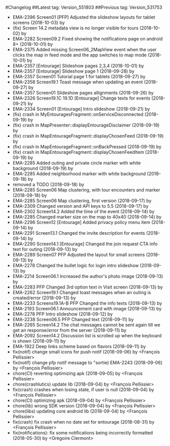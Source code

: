 #Changelog
##Latest tag: Version_551803
##Previous tag: Version_531753
* EMA-2396 Screen01 [PFP] Adjusted the slideshow layouts for tablet screens (2018-10-03) by <Mihai Ionescu>
* (fix) Screen 14.2 metadata view is no longer visible for tours (2018-10-02) by <Mihai Ionescu>
* EMA-2282 Screen09.2 Fixed showing the notifications page on android 8+ (2018-10-01) by <Mihai Ionescu>
* EMA-2375 Added missing Screen06_2MapView event when the user clicks the map in feed mode and the app switches to map mode (2018-10-01) by <Mihai Ionescu>
* EMA-2357 [Entourage] Slideshow pages 2,3,4 (2018-10-01) by <Mihai Ionescu>
* EMA-2357 [Entourage] Slideshow page 1 (2018-09-28) by <Mihai Ionescu>
* EMA-2357 Screen01 Tutorial page 1 for tablets (2018-09-27) by <Mihai Ionescu>
* EMA-2358 Screen19.1 Toast message when updating an event (2018-09-27) by <Mihai Ionescu>
* EMA-2357 Screen01 Slideshow pages allignments (2018-09-26) by <Mihai Ionescu>
* EMA-2326 Screen19.1C 19.1D [Entourage] Change texts for events (2018-09-21) by <Mihai Ionescu>
* EMA-2334 Screen01 [Entourage] Intro slideshow (2018-09-21) by <Mihai Ionescu>
* (fix) crash in MyEntouragesFragment::onServiceDisconnected (2018-09-19) by <Mihai Ionescu>
* (fix) crash in MapPresenter::displayEntourageDisclaimer (2018-09-19) by <Mihai Ionescu>
* (fix) crash in MapEntourageFragment::displayChosenFeed (2018-09-19) by <Mihai Ionescu>
* (fix) crash in MapEntourageFragment::onBackPressed (2018-09-19) by <Mihai Ionescu>
* (fix) crash in MapEntourageFragment::displayChosenFeedItem (2018-09-19) by <Mihai Ionescu>
* EMA-2285 Added outing and private circle marker with white background (2018-09-19) by <Mihai Ionescu>
* EMA-2285 Added neighborhood marker with white background (2018-09-18) by <Mihai Ionescu>
* removed a TODO (2018-09-18) by <Mihai Ionescu>
* EMA-2285 Screen06 Map clustering, with tour encounters and marker (2018-09-18) by <Mihai Ionescu>
* EMA-2285 Screen06 Map clustering, first version (2018-09-17) by <Mihai Ionescu>
* EMA-2309 Changed version and API keys to 5.5 (2018-09-17) by <Mihai Ionescu>
* EMA-2302 Screen14.2 Added the time of the event (2018-09-14) by <Mihai Ionescu>
* EMA-2285 Changed marker size on the map to 40x40 (2018-09-14) by <Mihai Ionescu>
* EMA-2296 Screen12 [Entourage] Added privacy policy menu item (2018-09-14) by <Mihai Ionescu>
* EMA-2291 Screen13.1 Changed the invite description for events (2018-09-14) by <Mihai Ionescu>
* EMA-2290 Screen14.1 [Entourage] Changed the join request CTA info text for outing (2018-09-13) by <Mihai Ionescu>
* EMA-2289 Screen07 PFP Adjusted the layout for small screens (2018-09-13) by <Mihai Ionescu>
* EMA-2278 Changed the bullet logic for login intro slideshow (2018-09-13) by <Mihai Ionescu>
* EMA-2214 Screen06.1 Increased the author's photo image (2018-09-13) by <Mihai Ionescu>
* EMA-2283 PFP Changed 3rd option text in Visit screen (2018-09-13) by <Mihai Ionescu>
* EMA-2262 Screen19.1 Changed toast messages when an outing is created/error (2018-09-13) by <Mihai Ionescu>
* EMA-2233 Screens19.1A-B PFP Changed the info texts (2018-09-13) by <Mihai Ionescu>
* EMA-2193 Screen06.1 Announcement card with image (2018-09-13) by <Mihai Ionescu>
* EMA-2278 PFP Intro slideshow (2018-09-12) by <Mihai Ionescu>
* EMA-2238 Screen06.5 PFP Changed text (2018-09-11) by <Mihai Ionescu>
* EMA-2265 Screen14.2 The chat messages cannot be sent again till we get an response/error from the server (2018-09-11) by <Mihai Ionescu>
* EMA-2092 Screen14.2 Discussion list is scrolled up when the keyboard is shown (2018-09-11) by <Mihai Ionescu>
* EMA-1922 Deep links scheme based on flavors (2018-09-11) by <Mihai Ionescu>
* fix(notif) change small icons for push notif (2018-09-06) by <François Pellissier>
* fix(notif) change pfp notif message to "sortie) EMA-2243 (2018-09-06) by <François Pellissier>
* chore(CI) reverting optimizing apk (2018-09-05) by <François Pellissier>
* chore(crashlutics) update lib (2018-09-04) by <François Pellissier>
* fix(crash) crashes when losing state, if user is null (2018-09-04) by <François Pellissier>
* chore(CI) optimizing apk (2018-09-04) by <François Pellissier>
* chore(lib) wrong SDK version (2018-09-04) by <François Pellissier>
* chore(libs) updating core android lib (2018-09-04) by <François Pellissier>
* fix(crash) fix crash when no date set for entourage (2018-08-31) by <François Pellissier>
* fix(notifications): fix some notifications being incorrectly formatted (2018-05-30) by <Grégoire Clermont>
